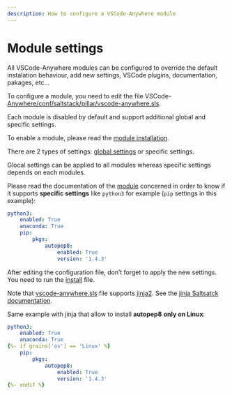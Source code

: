 ```yaml
---
description: How to configure a VSCode-Anywhere module
---
```


# Module settings

All VSCode-Anywhere modules can be configured to override the default instalation behaviour, add new settings, VSCode plugins, documentation, pakages, etc…

To configure a module, you need to edit the file VSCode-[Anywhere/conf/saltstack/pillar/vscode-anywhere.sls](../../structure/conf/saltstack/pillar.md#vscode-anywhere-sls).

Each module is disabled by default and support additional global and specific settings.

To enable a module, please read the [module installation](../install.md).

There are 2 types of settings: [global settings](global/) or specific settings.

Glocal settings can be applied to all modules whereas specific settings depends on each modules.

Please read the documentation of the [module](https://vscode-anywhere.readthedocs.io/en/dev/modules/index.html#modules) concerned in order to know if it supports **specific settings** like `python3` for example \(`pip` settings in this example\):

```yaml
python3:
    enabled: True
    anaconda: True
    pip:
        pkgs:
            autopep8:
                enabled: True
                version: '1.4.3'
```

After editing the configuration file, don’t forget to apply the new settings. You need to run the [install](../../structure/tools/install.md) file.

Note that [vscode-anywhere.sls](../../structure/conf/saltstack/pillar.md#vscode-anywhere-sls) file supports [jinja2](https://jinja.palletsprojects.com). See the [jinja Saltsatck documentation](https://docs.saltstack.com/en/latest/topics/jinja/index.html).

Same example with jinja that allow to install **autopep8** **only on Linux**:

```yaml
python3:
    enabled: True
    anaconda: True
{%- if grains['os'] == 'Linux' %}
    pip:
        pkgs:
            autopep8:
                enabled: True
                version: '1.4.3'
{%- endif %}
```

